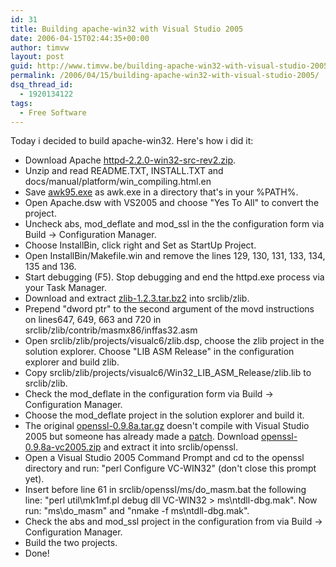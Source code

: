 ```yaml
---
id: 31
title: Building apache-win32 with Visual Studio 2005
date: 2006-04-15T02:44:35+00:00
author: timvw
layout: post
guid: http://www.timvw.be/building-apache-win32-with-visual-studio-2005/
permalink: /2006/04/15/building-apache-win32-with-visual-studio-2005/
dsq_thread_id:
  - 1920134122
tags:
  - Free Software
---
```

Today i decided to build apache-win32. Here's how i did it:

* Download Apache [httpd-2.2.0-win32-src-rev2.zip](http://apache.be.proserve.nl/httpd/httpd-2.2.0-win32-src-rev2.zip).
* Unzip and read README.TXT, INSTALL.TXT and docs/manual/platform/win_compiling.html.en
* Save [awk95.exe](http://cm.bell-labs.com/cm/cs/who/bwk/awk95.exe) as awk.exe in a directory that's in your %PATH%.
* Open Apache.dsw with VS2005 and choose "Yes To All" to convert the project.
* Uncheck abs, mod\_deflate and mod\_ssl in the the configuration form via Build -> Configuration Manager.
* Choose InstallBin, click right and Set as StartUp Project.
* Open InstallBin/Makefile.win and remove the lines 129, 130, 131, 133, 134, 135 and 136.
* Start debugging (F5). Stop debugging and end the httpd.exe process via your Task Manager.
* Download and extract [zlib-1.2.3.tar.bz2](http://www.zlib.net/zlib-1.2.3.tar.bz2) into srclib/zlib.
* Prepend "dword ptr" to the second argument of the movd instructions on lines647, 649, 663 and 720 in srclib/zlib/contrib/masmx86/inffas32.asm
* Open srclib/zlib/projects/visualc6/zlib.dsp, choose the zlib project in the solution explorer. Choose "LIB ASM Release" in the configuration explorer and build zlib.
* Copy srclib/zlib/projects/visualc6/Win32\_LIB\_ASM_Release/zlib.lib to srclib/zlib.
* Check the mod_deflate in the configuration form via Build -> Configuration Manager.
* Choose the mod_deflate project in the solution explorer and build it.
* The original [openssl-0.9.8a.tar.gz](http://www.openssl.org/source/openssl-0.9.8a.tar.gz) doesn't compile with Visual Studio 2005 but someone has already made a [patch](http://bbdev.fluffy.co.uk/svn/box/chris/win32/support/openssl-0.9.8a-win32fix.patch). Download [openssl-0.9.8a-vc2005.zip](http://bbdev.fluffy.co.uk/svn/box/chris/win32/support/openssl-0.9.8a-vc2005.zip) and extract it into srclib/openssl.
* Open a Visual Studio 2005 Command Prompt and cd to the openssl directory and run: "perl Configure VC-WIN32" (don't close this prompt yet).
* Insert before line 61 in srclib/openssl/ms/do\_masm.bat the following line: "perl util\mk1mf.pl debug dll VC-WIN32 > ms\ntdll-dbg.mak". Now run: "ms\do\_masm" and "nmake -f ms\ntdll-dbg.mak".
* Check the abs and mod_ssl project in the configuration from via Build -> Configuration Manager.
* Build the two projects.
* Done!
